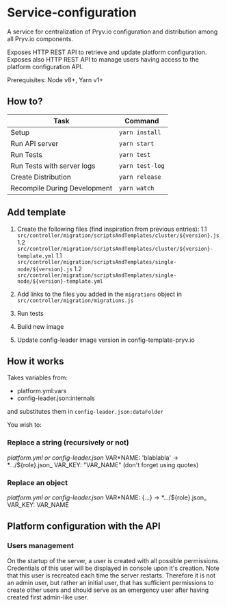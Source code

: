 # Service-configuration

A service for centralization of Pryv.io configuration and distribution among all Pryv.io components.

Exposes HTTP REST API to retrieve and update platform configuration.
Exposes also HTTP REST API to manage users having access to the platform configuration API.

Prerequisites: Node v8+, Yarn v1+

## How to?

| Task                         | Command        |
| ---------------------------- | -------------- |
| Setup                        | `yarn install` |
| Run API server               | `yarn start`   |
| Run Tests                    | `yarn test`    |
| Run Tests with server logs   | `yarn test-log`|
| Create Distribution          | `yarn release` |
| Recompile During Development | `yarn watch`   |

## Add template

1. Create the following files (find inspiration from previous entries):
1.1 `src/controller/migration/scriptsAndTemplates/cluster/${version}.js`
1.2 `src/controller/migration/scriptsAndTemplates/cluster/${version}-template.yml`
1.1 `src/controller/migration/scriptsAndTemplates/single-node/${version}.js`
1.2 `src/controller/migration/scriptsAndTemplates/single-node/${version}-template.yml`

2. Add links to the files you added in the `migrations` object in `src/controller/migration/migrations.js`

3. Run tests

4. Build new image

5. Update config-leader image version in config-template-pryv.io

## How it works

Takes variables from:

- platform.yml:vars
- config-leader.json:internals

and substitutes them in `config-leader.json:dataFolder`

You wish to:

### Replace a string (recursively or not)

_platform.yml or config-leader.json_
VAR*NAME: 'blablabla'
->
*.../\${role}.json\_
VAR_KEY: "VAR_NAME" (don't forget using quotes)

### Replace an object

_platform.yml or config-leader.json_
VAR*NAME: {...}
->
*.../\${role}.json\_
VAR_KEY: VAR_NAME

## Platform configuration with the API

### Users management

On the startup of the server, a user is created with all possible permissions.
Credentials of this user will be displayed in console upon it's creation.
Note that this user is recreated each time the server restarts.
Therefore it is not an admin user, but rather an initial user, that has sufficient permissions to create other users and should serve as an emergency user after having created first admin-like user.
